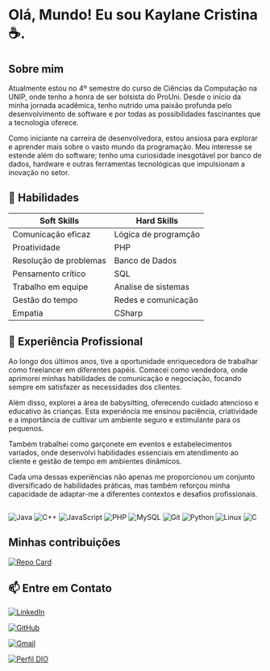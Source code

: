 # Olá, Mundo! Eu sou Kaylane Cristina ☕.

## Sobre mim

Atualmente estou no 4º semestre do curso de Ciências da Computação na UNIP, onde tenho a honra de ser bolsista do ProUni. Desde o início da minha jornada acadêmica, tenho nutrido uma paixão profunda pelo desenvolvimento de software e por todas as possibilidades fascinantes que a tecnologia oferece. 

Como iniciante na carreira de desenvolvedora, estou ansiosa para explorar e aprender mais sobre o vasto mundo da programação. Meu interesse se estende além do software; tenho uma curiosidade inesgotável por banco de dados, hardware e outras ferramentas tecnológicas que impulsionam a inovação no setor.

## 🔧 Habilidades

  Soft Skills |  Hard Skills |
|------------|--------------|
|Comunicação eficaz|Lógica de programção|
|Proatividade|PHP| 
|Resolução de problemas|Banco de Dados|
|Pensamento crítico|SQL|
|Trabalho em equipe|Analise de sistemas |
|Gestão do tempo|Redes e comunicação|
|Empatia|CSharp


## 💼 Experiência Profissional

Ao longo dos últimos anos, tive a oportunidade enriquecedora de trabalhar como freelancer em diferentes papéis. Comecei como vendedora, onde aprimorei minhas habilidades de comunicação e negociação, focando sempre em satisfazer as necessidades dos clientes.

Além disso, explorei a área de babysitting, oferecendo cuidado atencioso e educativo às crianças. Esta experiência me ensinou paciência, criatividade e a importância de cultivar um ambiente seguro e estimulante para os pequenos.

Também trabalhei como garçonete em eventos e estabelecimentos variados, onde desenvolvi habilidades essenciais em atendimento ao cliente e gestão de tempo em ambientes dinâmicos.

Cada uma dessas experiências não apenas me proporcionou um conjunto diversificado de habilidades práticas, mas também reforçou minha capacidade de adaptar-me a diferentes contextos e desafios profissionais.

## 
![Java](https://img.shields.io/badge/java-%23ED8B00.svg?style=for-the-badge&logo=openjdk&logoColor=white)
![C++](https://img.shields.io/badge/C%2B%2B-00599C?style=for-the-badge&logo=c%2B%2B&logoColor=white)
![JavaScript](https://img.shields.io/badge/JavaScript-F7DF1E?style=for-the-badge&logo=javascript&logoColor=black)
![PHP](https://img.shields.io/badge/PHP-777BB4?style=for-the-badge&logo=php&logoColor=white)
![MySQL](https://img.shields.io/badge/MySQL-00000F?style=for-the-badge&logo=mysql&logoColor=white)
![Git](https://img.shields.io/badge/GIT-E44C30?style=for-the-badge&logo=git&logoColor=white)
![Python](https://img.shields.io/badge/python-3670A0?style=for-the-badge&logo=python&logoColor=ffdd54)
![Linux](https://img.shields.io/badge/Linux-000?style=for-the-badge&logo=linux&logoColor=FCC624)
![C](https://img.shields.io/badge/C-00599C?style=for-the-badge&logo=c&logoColor=white)

## Minhas contribuições
[![Repo Card](https://github-readme-stats.vercel.app/api/pin/?username=DevKaylane&repo=dio-lab-open-source&bg_color=000&border_color=30A3DC&show_icons=true&icon_color=30A3DC&title_color=E94D5F&text_color=FFF)](https://github.com/digitalinnovationone/dio-lab-open-source)

## 📫 Entre em Contato

[![LinkedIn](https://img.shields.io/badge/LinkedIn-000?style=for-the-badge&logo=linkedin&logoColor=0E76A8)](https://www.linkedin.com/in/kaylanebritto/)

[![GitHub](https://img.shields.io/badge/github-000?style=for-the-badge&logo=github&logoColor=0E76A8)](https://github.com/DevKaylane)

[![Gmail](https://img.shields.io/badge/-Gmail-000?style=for-the-badge&logo=gmail&logoColor=0E76A8)](mailto:kaylanec.britto@gmail.com)

[![Perfil DIO](https://img.shields.io/badge/-Meu%20Perfil%20na%20DIO-000?style=for-the-badge&logo=gitbook&logoColor=0E76A8)](https://www.dio.me/users/kah_pereira027/)
